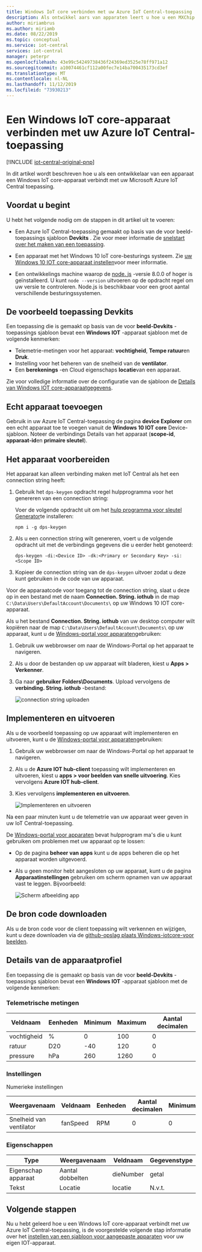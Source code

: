 ```yaml
---
title: Windows IoT core verbinden met uw Azure IoT Central-toepassing | Microsoft Docs
description: Als ontwikkel aars van apparaten leert u hoe u een MXChip IoT DevKit-apparaat verbindt met uw Azure IoT Central-toepassing.
author: miriambrus
ms.author: miriamb
ms.date: 08/22/2019
ms.topic: conceptual
ms.service: iot-central
services: iot-central
manager: peterpr
ms.openlocfilehash: 43e99c54249738436f24369ed3525e78ff971a12
ms.sourcegitcommit: a10074461cf112a00fec7e14ba700435173cd3ef
ms.translationtype: MT
ms.contentlocale: nl-NL
ms.lasthandoff: 11/12/2019
ms.locfileid: "73930213"
---
```

# <a name="connect-a-windows-iot-core-device-to-your-azure-iot-central-application"></a>Een Windows IoT core-apparaat verbinden met uw Azure IoT Central-toepassing

[!INCLUDE [iot-central-original-pnp](../../../includes/iot-central-original-pnp-note.md)]

In dit artikel wordt beschreven hoe u als een ontwikkelaar van een apparaat een Windows IoT core-apparaat verbindt met uw Microsoft Azure IoT Central toepassing.

## <a name="before-you-begin"></a>Voordat u begint

U hebt het volgende nodig om de stappen in dit artikel uit te voeren:

- Een Azure IoT Central-toepassing gemaakt op basis van de voor beeld-toepassings sjabloon **Devkits** . Zie voor meer informatie de [snelstart over het maken van een toepassing](quick-deploy-iot-central.md).

- Een apparaat met het Windows 10 IoT core-besturings systeem. Zie [uw Windows 10 IOT core-apparaat instellen](https://docs.microsoft.com/windows/iot-core/tutorials/quickstarter/devicesetup)voor meer informatie.

- Een ontwikkelings machine waarop de [node. js](https://nodejs.org/) -versie 8.0.0 of hoger is geïnstalleerd. U kunt `node --version` uitvoeren op de opdracht regel om uw versie te controleren. Node.js is beschikbaar voor een groot aantal verschillende besturingssystemen.

## <a name="the-sample-devkits-application"></a>De voorbeeld toepassing Devkits

Een toepassing die is gemaakt op basis van de voor **beeld-Devkits** -toepassings sjabloon bevat een **Windows IOT** -apparaat sjabloon met de volgende kenmerken:

- Telemetrie-metingen voor het apparaat: **vochtigheid**, **Tempe ratuur**en **Druk**.
- Instelling voor het beheren van de snelheid van de **ventilator**.
- Een **berekenings** -en Cloud eigenschaps **locatie**van een apparaat.

Zie voor volledige informatie over de configuratie van de sjabloon de [Details van Windows IOT core-apparaatgegevens](#device-template-details).

## <a name="add-a-real-device"></a>Echt apparaat toevoegen

Gebruik in uw Azure IoT Central-toepassing de pagina **device Explorer** om een echt apparaat toe te voegen vanuit de **Windows 10 IOT core** Device-sjabloon. Noteer de verbindings Details van het apparaat (**scope-id**, **apparaat-id**en **primaire sleutel**).

## <a name="prepare-the-device"></a>Het apparaat voorbereiden

Het apparaat kan alleen verbinding maken met IoT Central als het een connection string heeft:

1. Gebruik het `dps-keygen` opdracht regel hulpprogramma voor het genereren van een connection string:

    Voer de volgende opdracht uit om het [hulp programma voor sleutel Generator](https://github.com/Azure/dps-keygen)te installeren:

    ```cmd/sh
    npm i -g dps-keygen
    ```

1. Als u een connection string wilt genereren, voert u de volgende opdracht uit met de verbindings gegevens die u eerder hebt genoteerd:

    ```cmd/sh
    dps-keygen -di:<Device ID> -dk:<Primary or Secondary Key> -si:<Scope ID>
    ```

1. Kopieer de connection string van de `dps-keygen` uitvoer zodat u deze kunt gebruiken in de code van uw apparaat.

Voor de apparaatcode voor toegang tot de connection string, slaat u deze op in een bestand met de naam **Connection. String. iothub** in de map `C:\Data\Users\DefaultAccount\Documents\` op uw Windows 10 IOT core-apparaat.

Als u het bestand **Connection. String. iothub** van uw desktop computer wilt kopiëren naar de map `C:\Data\Users\DefaultAccount\Documents\` op uw apparaat, kunt u de [Windows-portal voor apparaten](https://docs.microsoft.com/windows/iot-core/manage-your-device/deviceportal)gebruiken:

1. Gebruik uw webbrowser om naar de Windows-Portal op het apparaat te navigeren.
1. Als u door de bestanden op uw apparaat wilt bladeren, kiest u **Apps > Verkenner**.
1. Ga naar **gebruiker Folders\Documents**. Upload vervolgens de **verbinding. String. iothub** -bestand:

    ![connection string uploaden](media/howto-connect-windowsiotcore/device-portal.png)

## <a name="deploy-and-run"></a>Implementeren en uitvoeren

Als u de voorbeeld toepassing op uw apparaat wilt implementeren en uitvoeren, kunt u de [Windows-portal voor apparaten](https://docs.microsoft.com/windows/iot-core/manage-your-device/deviceportal)gebruiken:

1. Gebruik uw webbrowser om naar de Windows-Portal op het apparaat te navigeren.
1. Als u de **Azure IOT hub-client** toepassing wilt implementeren en uitvoeren, kiest u **apps > voor beelden van snelle uitvoering**. Kies vervolgens **Azure IOT hub-client**.
1. Kies vervolgens **implementeren en uitvoeren**.

    ![Implementeren en uitvoeren](media/howto-connect-windowsiotcore/quick-run.png)

Na een paar minuten kunt u de telemetrie van uw apparaat weer geven in uw IoT Central-toepassing.

De [Windows-portal voor apparaten](https://docs.microsoft.com/windows/iot-core/manage-your-device/deviceportal) bevat hulpprogram ma's die u kunt gebruiken om problemen met uw apparaat op te lossen:

- Op de pagina **beheer van apps** kunt u de apps beheren die op het apparaat worden uitgevoerd.
- Als u geen monitor hebt aangesloten op uw apparaat, kunt u de pagina **Apparaatinstellingen** gebruiken om scherm opnamen van uw apparaat vast te leggen. Bijvoorbeeld:

    ![Scherm afbeelding app](media/howto-connect-windowsiotcore/iot-hub-foreground-client.png)

## <a name="download-the-source-code"></a>De bron code downloaden

Als u de bron code voor de client toepassing wilt verkennen en wijzigen, kunt u deze downloaden via de [github-opslag plaats Windows-iotcore-voor beelden](https://github.com/Microsoft/Windows-iotcore-samples/blob/master/Samples/Azure/IoTHubClients).

## <a name="device-template-details"></a>Details van de apparaatprofiel

Een toepassing die is gemaakt op basis van de voor **beeld-Devkits** -toepassings sjabloon bevat een **Windows IOT** -apparaat sjabloon met de volgende kenmerken:

### <a name="telemetry-measurements"></a>Telemetrische metingen

| Veldnaam     | Eenheden  | Minimum | Maximum | Aantal decimalen |
| -------------- | ------ | ------- | ------- | -------------- |
| vochtigheid       | %      | 0       | 100     | 0              |
| ratuur           | D20     | -40     | 120     | 0              |
| pressure       | hPa    | 260     | 1260    | 0              |

### <a name="settings"></a>Instellingen

Numerieke instellingen

| Weergavenaam | Veldnaam | Eenheden | Aantal decimalen | Minimum | Maximum | Itiaal |
| ------------ | ---------- | ----- | -------------- | ------- | ------- | ------- |
| Snelheid van ventilator    | fanSpeed   | RPM   | 0              | 0       | 1000    | 0       |

### <a name="properties"></a>Eigenschappen

| Type            | Weergavenaam | Veldnaam | Gegevenstype |
| --------------- | ------------ | ---------- | --------- |
| Eigenschap apparaat | Aantal dobbelten   | dieNumber  | getal    |
| Tekst            | Locatie     | locatie   | N.v.t.       |

## <a name="next-steps"></a>Volgende stappen

Nu u hebt geleerd hoe u een Windows IoT core-apparaat verbindt met uw Azure IoT Central-toepassing, is de voorgestelde volgende stap informatie over het [instellen van een sjabloon voor aangepaste apparaten](howto-set-up-template.md) voor uw eigen IOT-apparaat.
